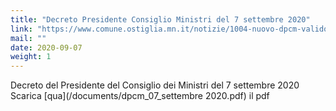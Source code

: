 ```yaml
---
title: "Decreto Presidente Consiglio Ministri del 7 settembre 2020"
link: "https://www.comune.ostiglia.mn.it/notizie/1004-nuovo-dpcm-valido-dal-7-al-30-settembre-2020"
mail: ""
date: 2020-09-07
weight: 1
---
```


Decreto del Presidente del Consiglio dei Ministri del 7 settembre 2020
Scarica [qua](/documents/dpcm_07_settembre 2020.pdf) il pdf
